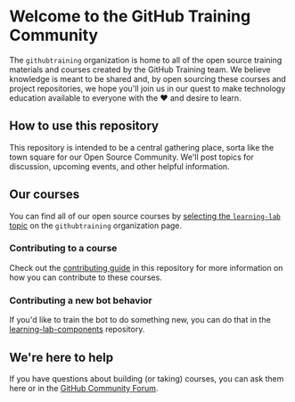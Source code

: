 # Welcome to the GitHub Training Community

The `githubtraining` organization is home to all of the open source training materials and courses created by the GitHub Training team. We believe knowledge is meant to be shared and, by open sourcing these courses and project repositories, we hope you'll join us in our quest to make technology education available to everyone with the :heart: and desire to learn.

## How to use this repository

This repository is intended to be a central gathering place, sorta like the town square for our Open Source Community. We'll post topics for discussion, upcoming events, and other helpful information.

## Our courses

You can find all of our open source courses by [selecting the `learning-lab` topic](https://github.com/search?q=topic%3Alearning-lab+org%3Agithubtraining+fork%3Atrue) on the `githubtraining` organization page.

### Contributing to a course

Check out the [contributing guide](CONTRIBUTING.md) in this repository for more information on how you can contribute to these courses. 

### Contributing a new bot behavior

If you'd like to train the bot to do something new, you can do that in the [learning-lab-components](https://github.com/github/learning-lab-components) repository.

## We're here to help

If you have questions about building (or taking) courses, you can ask them here or in the [GitHub Community Forum](https://github.community/t5/GitHub-Learning-Lab/bd-p/learn).
